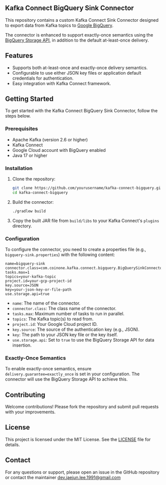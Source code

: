 ## Kafka Connect BigQuery Sink Connector
This repository contains a custom Kafka Connect Sink Connector designed to export data from Kafka topics to [Google BigQuery](https://cloud.google.com/bigquery).

The connector is enhanced to support exactly-once semantics using the [BigQuery Storage API](https://cloud.google.com/bigquery/docs/reference/storage), in addition to the default at-least-once delivery.

## Features
- Supports both at-least-once and exactly-once delivery semantics.
- Configurable to use either JSON key files or application default credentials for authentication.
- Easy integration with Kafka Connect framework.

## Getting Started
To get started with the Kafka Connect BigQuery Sink Connector, follow the steps below.

### Prerequisites
- Apache Kafka (version 2.6 or higher)
- Kafka Connect
- Google Cloud account with BigQuery enabled
- Java 17 or higher

### Installation
1. Clone the repository:
   ```bash
   git clone https://github.com/yourusername/kafka-connect-bigquery.git
   cd kafka-connect-bigquery
   ```

2. Build the connector:
   ```bash
   ./gradlew build
   ```

3. Copy the built JAR file from `build/libs` to your Kafka Connect's `plugins` directory.

### Configuration
To configure the connector, you need to create a properties file (e.g., `bigquery-sink.properties`) with the following content:

```properties
name=bigquery-sink
connector.class=com.coinone.kafka.connect.bigquery.BigQuerySinkConnector
tasks.max=1
topics=your-kafka-topic
project.id=your-gcp-project-id
key.source=JSON
key=your-json-key-or-file-path
use.storage.api=true
```

- `name`: The name of the connector.
- `connector.class`: The class name of the connector.
- `tasks.max`: Maximum number of tasks to run in parallel.
- `topics`: The Kafka topic(s) to read from.
- `project.id`: Your Google Cloud project ID.
- `key.source`: The source of the authentication key (e.g., JSON).
- `key`: The path to your JSON key file or the key itself.
- `use.storage.api`: Set to `true` to use the BigQuery Storage API for data insertion.

### Exactly-Once Semantics
To enable exactly-once semantics, ensure `delivery.guarantee=exactly_once` is set in your configuration. The connector will use the BigQuery Storage API to achieve this.

## Contributing
Welcome contributions! Please fork the repository and submit pull requests with your improvements.

## License
This project is licensed under the MIT License. See the [LICENSE](./LICENSE) file for details.

## Contact
For any questions or support, please open an issue in the GitHub repository or contact the maintainer [dev.jaejun.lee.1991@gmail.com](mailto:dev.jaejun.lee.1991@gmail.com?subject=Test)
